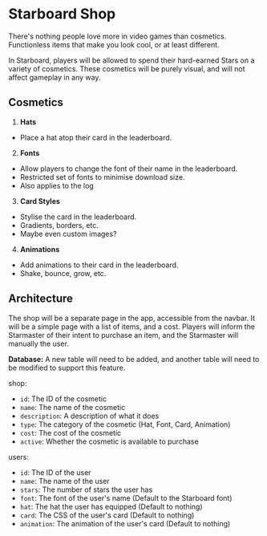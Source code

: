 # Starboard Shop
There's nothing people love more in video games than cosmetics.
Functionless items that make you look cool, or at least different.

In Starboard, players will be allowed to spend their hard-earned Stars on a variety of cosmetics.
These cosmetics will be purely visual, and will not affect gameplay in any way.

## Cosmetics
1. **Hats**
- Place a hat atop their card in the leaderboard.

2. **Fonts**
- Allow players to change the font of their name in the leaderboard.
- Restricted set of fonts to minimise download size.
- Also applies to the log

3. **Card Styles**
- Stylise the card in the leaderboard.
- Gradients, borders, etc.
- Maybe even custom images?

4. **Animations**
- Add animations to their card in the leaderboard.
- Shake, bounce, grow, etc.


## Architecture
The shop will be a separate page in the app, accessible from the navbar.
It will be a simple page with a list of items, and a cost.
Players will inform the Starmaster of their intent to purchase an item, and the Starmaster will manually the user.

**Database:**
A new table will need to be added, and another table will need to be modified to support this feature.

shop:
- `id`: The ID of the cosmetic
- `name`: The name of the cosmetic
- `description`: A description of what it does
- `type`: The category of the cosmetic (Hat, Font, Card, Animation)
- `cost`: The cost of the cosmetic
- `active`: Whether the cosmetic is available to purchase

users:
- `id`: The ID of the user
- `name`: The name of the user
- `stars`: The number of stars the user has
- `font`: The font of the user's name (Default to the Starboard font)
- `hat`: The hat the user has equipped (Default to nothing)
- `card`: The CSS of the user's card (Default to nothing)
- `animation`: The animation of the user's card (Default to nothing)